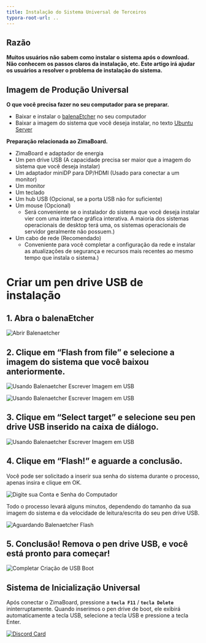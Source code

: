 ```yaml
---
title: Instalação do Sistema Universal de Terceiros
typora-root-url: ..
---
```

## Razão

**Muitos usuários não sabem como instalar o sistema após o download. Não conhecem os passos claros da instalação, etc. Este artigo irá ajudar os usuários a resolver o problema de instalação do sistema.**

## Imagem de Produção Universal

**O que você precisa fazer no seu computador para se preparar.**
- Baixar e instalar o [balenaEtcher](https://www.balena.io/etcher/) no seu computador
- Baixar a imagem do sistema que você deseja instalar, no texto [Ubuntu Server](https://ubuntu.com/download/server)
  

**Preparação relacionada ao ZimaBoard.**

- ZimaBoard e adaptador de energia
- Um pen drive USB (A capacidade precisa ser maior que a imagem do sistema que você deseja instalar)
- Um adaptador miniDP para DP/HDMI (Usado para conectar a um monitor)
- Um monitor
- Um teclado
- Um hub USB (Opcional, se a porta USB não for suficiente)
- Um mouse (Opcional)
  - Será conveniente se o instalador do sistema que você deseja instalar vier com uma interface gráfica interativa. A maioria dos sistemas operacionais de desktop terá uma, os sistemas operacionais de servidor geralmente não possuem.)
- Um cabo de rede (Recomendado)
  - Conveniente para você completar a configuração da rede e instalar as atualizações de segurança e recursos mais recentes ao mesmo tempo que instala o sistema.)

# Criar um pen drive USB de instalação

## 1. Abra o balenaEtcher


![Abrir Balenaetcher](/images/Installing-Ubuntu-System/install-ubuntu-system-open-balenaetcher.jpg)

## 2. Clique em “Flash from file” e selecione a imagem do sistema que você baixou anteriormente.

![Usando Balenaetcher Escrever Imagem em USB](/images/Installing-Ubuntu-System/intall-ubuntu-system-choose-image-in-balenaetcher.png)


![Usando Balenaetcher Escrever Imagem em USB](/images/Installing-Ubuntu-System/install-ubuntu-system-choose-image-in-balenaetcher1.png)

## 3. Clique em “Select target” e selecione seu pen drive USB inserido na caixa de diálogo.

![Usando Balenaetcher Escrever Imagem em USB](/images/Installing-Ubuntu-System/install-ubuntu-system-choose-usb-disk.png)

## 4. Clique em “Flash!” e aguarde a conclusão.
Você pode ser solicitado a inserir sua senha do sistema durante o processo, apenas insira e clique em OK.

![Digite sua Conta e Senha do Computador](/images/Installing-Ubuntu-System/install-ubuntu-system-enter-password.png)

Todo o processo levará alguns minutos, dependendo do tamanho da sua imagem do sistema e da velocidade de leitura/escrita do seu pen drive USB.

![Aguardando Balenaetcher Flash](/images/Installing-Ubuntu-System/install-ubuntu-system-makeing-image.png)

## 5. Conclusão! Remova o pen drive USB, e você está pronto para começar!

![Completar Criação de USB Boot](/images/Installing-Ubuntu-System/install-ubuntu-system-image-complete.png)

## Sistema de Inicialização Universal

Após conectar o ZimaBoard, pressione a **`tecla F11`** / **`tecla Delete`** ininterruptamente. Quando inserimos o pen drive de boot, ele exibirá automaticamente a tecla USB, selecione a tecla USB e pressione a tecla Enter.

[![Discord Card](https://discordapp.com/api/guilds/884667213326463016/widget.png?style=banner2)](https://discord.gg/knqAbbBbeX)